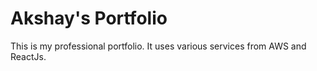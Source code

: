 # Akshay's Portfolio
This is my professional portfolio. It uses various services from AWS and ReactJs.
